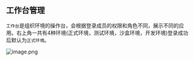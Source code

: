 ## 工作台管理

`工作台`是组织环境的操作台，会根据登录成员的权限和角色不同，展示不同的应用。右上角一共有4种环境(正式环境，测试环境，沙盒环境，开发环境)登录成功后默认为`正式环境`。

![image.png](/img/组织管理/工作台管理/1.png)

<!-- - ### 流程

流程模块包括发起流程、我的审批、全部、我发起的、评审记录等，下面分别进行详细介绍。

**发起流程**

1. 在发起流程模块也可以看都爱不同应用内已启用的流程。

![image.png](/img/组织管理/工作台管理/image_3479871.png)

2. 点击流程中的【发起】打开流程表单填写页面。

![image.png](/img/组织管理/工作台管理/image_867c0c9.png)

![image.png](/img/组织管理/工作台管理/image_cba0046.png)

3. 完善表单信息并提交，完成流程发起。

![image.png](/img/组织管理/工作台管理/image_2a35857.png)

- **我的审批**

1. 需要审批的申请单会在【我的审批】中展示，可以通过审批表中的【处理】进行审批操作。

![image.png](/img/组织管理/工作台管理/image_b4f1a1b.png)

2.点击【处理】后会打开流程配置好的信息，以及支持的操作。

![image.png](/img/组织管理/工作台管理/image_a08b92c.png)

3. 除了进行审批操作，流程处理人也可以查看流程状态。

![image.png](/img/组织管理/工作台管理/image_7269170.png)

4. 需要处理的消息会在消息通知中提示，点击消息图标，打开消息面板。

![image.png](/img/组织管理/工作台管理/image_145f386.png)

- **全部**

【全部】模块会展现当前登录账号相关的所有流程。

![image.png](/img/组织管理/工作台管理/image_ffa1cc9.png)

- **我发起的**

这个模块会展示所有当前账号发起的流程，并支持操作入口。

![image.png](/img/组织管理/工作台管理/image_0cba36e.png)

- **评审记录**

审批记录主要是为了查看所有的审批记录，以列表形式展示，可以查看详情。

![image.png](/img/组织管理/工作台管理/image_59d9c02.png)

详情页同样可以查看流程表单信息和审批流程。

![image.png](/img/组织管理/工作台管理/image_6e5c850.png)
-->